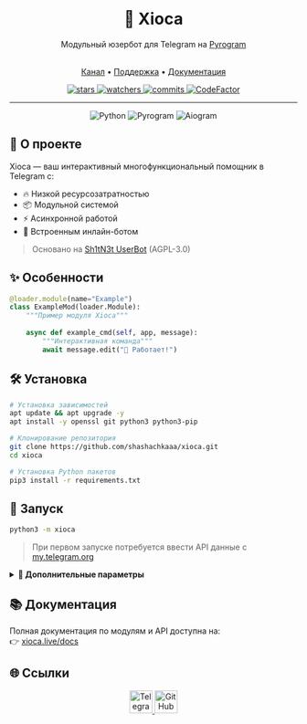 <p align="center">
    <br>
    <h1 align="center">🌙 <b>Xioca</b></h1>
    <p align="center">Модульный юзербот для Telegram на <a href="https://github.com/pyrogram/pyrogram">Pyrogram</a></p>
    <br>
    <div align="center">
        <a href="https://t.me/XiocaUB">Канал</a> •
        <a href="https://t.me/XiocaUB">Поддержка</a> •
        <a href="https://xioca.live/docs">Документация</a>
    </div>
</p>

<div align="center">
    <a href="https://github.com/shashachkaaa/xioca/stargazers">
        <img src="https://img.shields.io/github/stars/shashachkaaa/xioca?style=for-the-badge&color=4af" alt="stars">
    </a>
    <a href="https://github.com/shashachkaaa/xioca/watchers">
        <img src="https://img.shields.io/github/watchers/shashachkaaa/xioca?style=for-the-badge&color=4af" alt="watchers">
    </a>
    <a href="https://github.com/shashachkaaa/xioca/commits/main">
        <img src="https://img.shields.io/github/commit-activity/m/shashachkaaa/xioca?style=for-the-badge&color=4af" alt="commits">
    </a>
    <a href="https://www.codefactor.io/repository/github/shashahchkaaa/xioca">
        <img src="https://img.shields.io/codefactor/grade/github/shashachkaaa/xioca?style=for-the-badge&color=4af" alt="CodeFactor">
    </a>
</div>

---

<div align="center">
  <img src="https://img.shields.io/badge/Python-3.10+-blue?style=flat-square&logo=python" alt="Python">
  <img src="https://img.shields.io/badge/Pyrogram-2.0+-green?style=flat-square&logo=telegram" alt="Pyrogram">
  <img src="https://img.shields.io/badge/Aiogram-3.0+-orange?style=flat-square&logo=telegram" alt="Aiogram">
</div>

## 🚀 **О проекте**

Xioca — ваш интерактивный многофункциональный помощник в Telegram с:
- 🔥 Низкой ресурсозатратностью
- 📦 Модульной системой
- ⚡ Асинхронной работой
- 🤖 Встроенным инлайн-ботом

> Основано на [Sh1tN3t UserBot](https://github.com/sh1tn3t/sh1t-ub) (AGPL-3.0)

## ✨ **Особенности**
```python
@loader.module(name="Example")
class ExampleMod(loader.Module):
    """Пример модуля Xioca"""
    
    async def example_cmd(self, app, message):
        """Интерактивная команда"""
        await message.edit("🚀 Работает!")
```

## 🛠 **Установка**
```bash
# Установка зависимостей
apt update && apt upgrade -y
apt install -y openssl git python3 python3-pip

# Клонирование репозитория
git clone https://github.com/shashachkaaa/xioca.git
cd xioca

# Установка Python пакетов
pip3 install -r requirements.txt
```

## 🚀 **Запуск**
```bash
python3 -m xioca
```
> При первом запуске потребуется ввести API данные с [my.telegram.org](https://my.telegram.org)

<details>
<summary><b>📌 Дополнительные параметры</b></summary>

```bash
$ python3 -m xioca --help
usage: xioca [--help] [--log-level LOGLEVEL]

Телеграм юзербот разработанный sh1tn3t‘ом & shashachkaaa

optional arguments:
  --help, -h            Показать это сообщение
  --log-level LOGLEVEL, -lvl LOGLEVEL
                        Уровень логирования (DEBUG, INFO, WARNING, ERROR)
```
</details>

## 📚 **Документация**
Полная документация по модулям и API доступна на:  
👉 [xioca.live/docs](https://xioca.live/docs)

## 🌐 **Ссылки**
<div align="center">
  <a href="https://t.me/XiocaUB">
    <img src="https://img.icons8.com/color/48/000000/telegram-app--v1.png" width="40" alt="Telegram">
  </a>
  <a href="https://github.com/shashachkaaa/xioca">
    <img src="https://img.icons8.com/ios-glyphs/48/000000/github.png" width="40" alt="GitHub">
  </a>
</div>